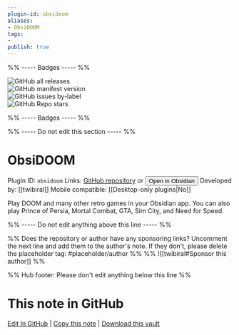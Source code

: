 ```yaml
---
plugin-id: obsidoom
aliases:
- ObsiDOOM
tags: 
- 
publish: true
---
```


%% ----- Badges ----- %%

![GitHub all releases](https://img.shields.io/github/downloads/twibiral/ObsiDOOM/total?color=573E7A&logo=github&style=for-the-badge)   
![GitHub manifest version](https://img.shields.io/github/manifest-json/v/twibiral/ObsiDOOM?color=573E7A&logo=github&style=for-the-badge)   
![GitHub issues by-label](https://img.shields.io/github/issues/twibiral/ObsiDOOM/help%20wanted?color=573E7A&logo=github&style=for-the-badge)   
![GitHub Repo stars](https://img.shields.io/github/stars/twibiral/ObsiDOOM?color=573E7A&logo=github&style=for-the-badge)

%% ----- Badges ----- %%

%% ----- Do not edit this section ----- %%

# ObsiDOOM

Plugin ID: `obsidoom`
Links: [GitHub repository](https://github.com/twibiral/ObsiDOOM) or [<button id=HH>Open in Obsidian</button>](obsidian://show-plugin?id=obsidoom)
Developed by: [[twibiral]]
Mobile compatible: [[Desktop-only plugins|No]]

Play DOOM and many other retro games in your Obsidian app. You can also play Prince of Persia, Mortal Combat, GTA, Sim City, and Need for Speed.

%% ----- Do not edit anything above this line ----- %% 

%% Does the repository or author have any sponsoring links? Uncomment the next line and add them to the author's note. If they don't, please delete the placeholder tag: #placeholder/author %%
%% ![[twibiral#Sponsor this author]] %%

%% Hub footer: Please don't edit anything below this line %%

# This note in GitHub

<span class="git-footer">[Edit In GitHub](https://github.dev/obsidian-community/obsidian-hub/blob/main/02%20-%20Community%20Expansions/02.05%20All%20Community%20Expansions/Plugins/obsidoom.md "git-hub-edit-note") | [Copy this note](https://raw.githubusercontent.com/obsidian-community/obsidian-hub/main/02%20-%20Community%20Expansions/02.05%20All%20Community%20Expansions/Plugins/obsidoom.md "git-hub-copy-note") | [Download this vault](https://github.com/obsidian-community/obsidian-hub/archive/refs/heads/main.zip "git-hub-download-vault") </span>
